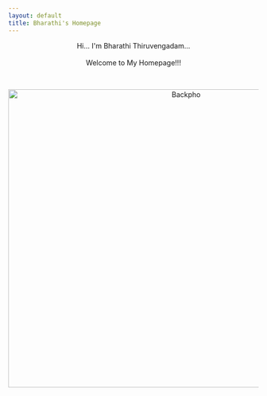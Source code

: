 ```yaml
---
layout: default
title: Bharathi's Homepage
---
```

 <p align="center"> 
Hi... I'm Bharathi Thiruvengadam... <br /> <br /> Welcome to My Homepage!!!
 </p>

<br />

<p align="center">
 <img src="assets/images/Backpho.png" alt="Backpho" width="700" height="600"/>
 </p>


